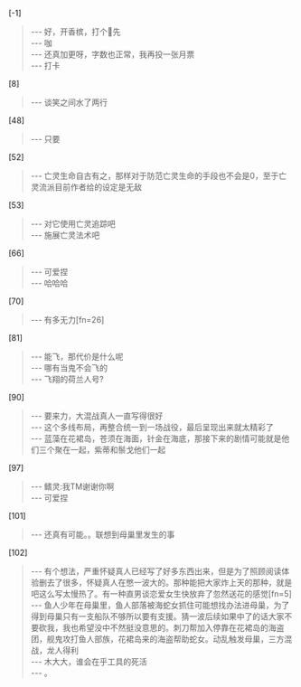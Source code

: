 
[-1] 
>--- 好，开香槟，打个🦶先<br>
>--- 咖<br>
>--- 还真加更呀，字数也正常，我再投一张月票<br>
>--- 打卡<br>

[8] 
>--- 谈笑之间水了两行<br>

[48] 
>--- 只要<br>

[52] 
>--- 亡灵生命自古有之，那样对于防范亡灵生命的手段也不会是0，至于亡灵流派目前作者给的设定是无敌<br>

[53] 
>--- 对它使用亡灵追踪吧<br>
>--- 施展亡灵法术吧<br>

[66] 
>--- 可爱捏<br>
>--- 哈哈哈<br>

[70] 
>--- 有多无力[fn=26]<br>

[81] 
>--- 能飞，那代价是什么呢<br>
>--- 哪有当鬼不会飞的<br>
>--- 飞翔的荷兰人号?<br>

[90] 
>--- 要来力，大混战真人一直写得很好<br>
>--- 这个多线布局，再整合统一到一场战役，最后呈现出来就太精彩了<br>
>--- 蓝藻在花裙岛，苍须在海面，针金在海底，那接下来的剧情可能就是他们三个聚在一起，紫蒂和鬃戈他们一起<br>

[97] 
>--- 鳍灵:我TM谢谢你啊<br>
>--- 可爱捏<br>

[101] 
>--- 还真有可能。。联想到母巢里发生的事<br>

[102] 
>--- 有个想法，严重怀疑真人已经写了好多东西出来，但是为了照顾阅读体验删去了很多，怀疑真人在憋一波大的。那种能把大家炸上天的那种，就是吧这么写太慢热了。有一种直男谈恋爱女生快放弃了忽然送花的感觉[fn=5]<br>
>--- 鱼人少年在母巢里，鱼人部落被海蛇女抓住可能想找办法进母巢，为了得到母巢只有一支船队不够所以要有支援。猜一波后续如果中了的话大家不要砍我，我也希望没中不然挺没意思的。刺刀帮加入停靠在花裙岛的海盗团，舰鬼攻打鱼人部族，花裙岛来的海盗帮助蛇女。动乱触发母巢，三方混战，龙人得利<br>
>--- 木大大，谁会在乎工具的死活<br>
>--- 。<br>

